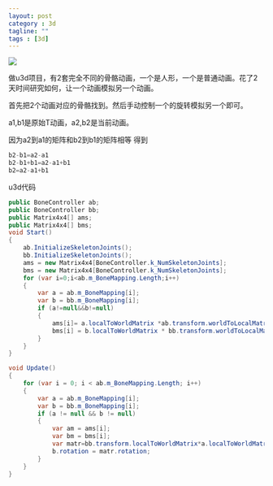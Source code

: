 ```yaml
---
layout: post
category : 3d
tagline: ""
tags : [3d]
---
```


<img src="../../../../assets/image/retarget/1.jpg"/>

做u3d项目，有2套完全不同的骨骼动画，一个是人形，一个是普通动画。花了2天时间研究如何，让一个动画模拟另一个动画。

首先把2个动画对应的骨骼找到。然后手动控制一个的旋转模拟另一个即可。

a1,b1是原始T动画，a2,b2是当前动画。

因为a2到a1的矩阵和b2到b1的矩阵相等 得到
```c#
b2-b1=a2-a1
b2-b1+b1=a2-a1+b1
b2=a2-a1+b1
```

u3d代码
```c#
public BoneController ab;
public BoneController bb;
public Matrix4x4[] ams;
public Matrix4x4[] bms;
void Start()
{
	ab.InitializeSkeletonJoints();
	bb.InitializeSkeletonJoints();
	ams = new Matrix4x4[BoneController.k_NumSkeletonJoints];
	bms = new Matrix4x4[BoneController.k_NumSkeletonJoints];
	for (var i=0;i<ab.m_BoneMapping.Length;i++)
	{
		var a = ab.m_BoneMapping[i];
		var b = bb.m_BoneMapping[i];
		if (a!=null&&b!=null)
		{
			ams[i]= a.localToWorldMatrix *ab.transform.worldToLocalMatrix;;
			bms[i] = b.localToWorldMatrix * bb.transform.worldToLocalMatrix;
		}
	}
}

void Update()
{
	for (var i = 0; i < ab.m_BoneMapping.Length; i++)
	{
		var a = ab.m_BoneMapping[i];
		var b = bb.m_BoneMapping[i];
		if (a != null && b != null)
		{
			var am = ams[i];
			var bm = bms[i];
			var matr=bb.transform.localToWorldMatrix*a.localToWorldMatrix * ab.transform.worldToLocalMatrix * am.inverse*bm;
			b.rotation = matr.rotation;
		}
	}
}
```


